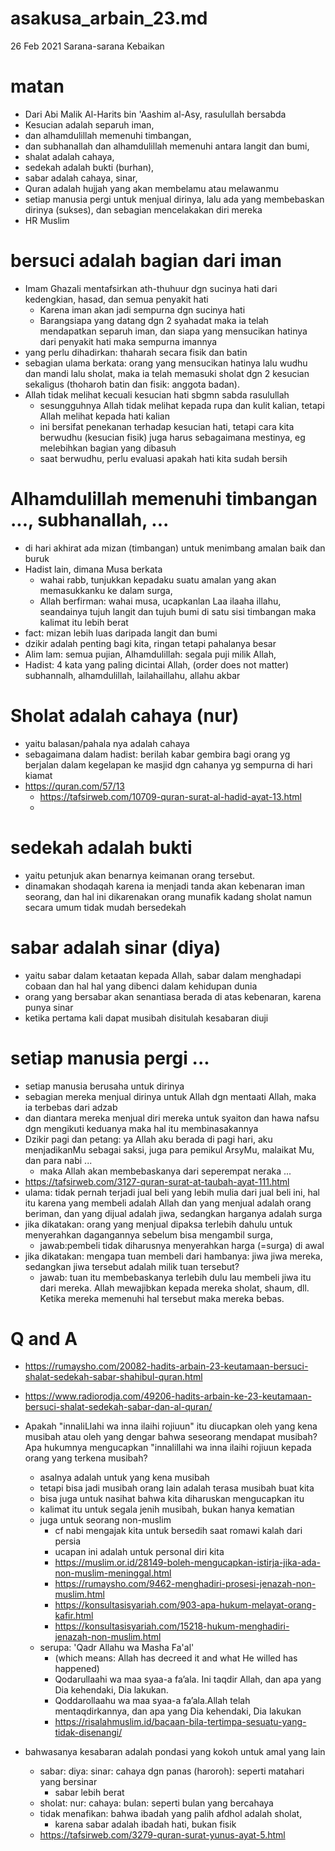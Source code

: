 # asakusa_arbain_23.md
26 Feb 2021
Sarana-sarana Kebaikan

# matan
* Dari Abi Malik Al-Harits bin 'Aashim al-Asy, rasulullah bersabda
* Kesucian adalah separuh iman, 
* dan alhamdulillah memenuhi timbangan, 
* dan subhanallah dan alhamdulillah memenuhi antara langit dan bumi,
* shalat adalah cahaya,
* sedekah adalah bukti (burhan),
* sabar adalah cahaya, sinar,
* Quran adalah hujjah yang akan membelamu atau melawanmu
* setiap manusia pergi untuk menjual dirinya, lalu ada yang membebaskan dirinya (sukses),
  dan sebagian mencelakakan diri mereka
* HR Muslim

# bersuci adalah bagian dari iman
* Imam Ghazali mentafsirkan ath-thuhuur dgn sucinya hati dari kedengkian, hasad, 
  dan semua penyakit hati
  * Karena iman akan jadi sempurna dgn sucinya hati
  * Barangsiapa yang datang dgn 2 syahadat maka ia telah mendapatkan separuh iman, dan
    siapa yang mensucikan hatinya dari penyakit hati maka sempurna imannya
* yang perlu dihadirkan: thaharah secara fisik dan batin
* sebagian ulama berkata: orang yang mensucikan hatinya lalu wudhu dan mandi lalu sholat,
  maka ia telah memasuki sholat dgn 2 kesucian sekaligus 
  (thoharoh batin dan fisik: anggota badan).
* Allah tidak melihat kecuali kesucian hati sbgmn sabda rasulullah  
  * sesungguhnya Allah tidak melihat kepada rupa dan kulit kalian, tetapi Allah melihat
    kepada hati kalian
  * ini bersifat penekanan terhadap kesucian hati, 
    tetapi cara kita berwudhu (kesucian fisik) juga harus sebagaimana mestinya,
    eg melebihkan bagian yang dibasuh
  * saat berwudhu, perlu evaluasi apakah hati kita sudah bersih

# Alhamdulillah memenuhi timbangan ..., subhanallah, ...
* di hari akhirat ada mizan (timbangan) untuk menimbang amalan baik dan buruk
* Hadist lain, dimana Musa berkata
  * wahai rabb, tunjukkan kepadaku suatu amalan yang akan memasukkanku ke dalam surga,
  * Allah berfirman: wahai musa, ucapkanlan Laa ilaaha illahu, seandainya tujuh langit
    dan tujuh bumi di satu sisi timbangan maka kalimat itu lebih berat
* fact: mizan lebih luas daripada langit dan bumi
* dzikir adalah penting bagi kita, ringan tetapi pahalanya besar
* Alim lam: semua pujian, Alhamdulillah: segala puji milik Allah,
* Hadist: 4 kata yang paling dicintai Allah, (order does not matter)
  subhannalh, alhamdulillah, lailahaillahu, allahu akbar

# Sholat adalah cahaya (nur)
* yaitu balasan/pahala nya adalah cahaya
* sebagaimana dalam hadist: berilah kabar gembira bagi orang yg berjalan dalam 
  kegelapan ke masjid dgn cahanya yg sempurna di hari kiamat
* https://quran.com/57/13
  * https://tafsirweb.com/10709-quran-surat-al-hadid-ayat-13.html
  * 
# sedekah adalah bukti
* yaitu petunjuk akan benarnya keimanan orang tersebut.
* dinamakan shodaqah karena ia menjadi tanda akan kebenaran iman seorang, dan hal ini
  dikarenakan orang munafik kadang sholat namun secara umum tidak mudah bersedekah

# sabar adalah sinar (diya)
* yaitu sabar dalam ketaatan kepada Allah, sabar dalam menghadapi cobaan dan hal hal
  yang dibenci dalam kehidupan dunia
* orang yang bersabar akan senantiasa berada di atas kebenaran, karena punya sinar
* ketika pertama kali dapat musibah disitulah kesabaran diuji

# setiap manusia pergi ...
* setiap manusia berusaha untuk dirinya
* sebagian mereka menjual dirinya untuk Allah dgn mentaati Allah,
  maka ia terbebas dari adzab
* dan diantara mereka menjual diri mereka untuk syaiton dan hawa nafsu dgn mengikuti
  keduanya maka hal itu membinasakannya
* Dzikir pagi dan petang: ya Allah aku berada di pagi hari, aku menjadikanMu sebagai saksi, juga para pemikul ArsyMu, malaikat Mu, dan para nabi ...
  * maka Allah akan membebaskanya dari seperempat neraka ...
* https://tafsirweb.com/3127-quran-surat-at-taubah-ayat-111.html 
* ulama: tidak pernah terjadi jual beli yang lebih mulia dari jual beli ini,
  hal itu karena yang membeli adalah Allah dan yang menjual adalah orang beriman,
  dan yang dijual adalah jiwa, sedangkan harganya adalah surga
* jika dikatakan: orang yang menjual dipaksa terlebih dahulu untuk menyerahkan dagangannya 
  sebelum bisa mengambil surga,
  * jawab:pembeli tidak diharusnya menyerahkan harga (=surga) di awal
* jika dikatakan: mengapa tuan membeli dari hambanya: jiwa jiwa mereka, sedangkan
  jiwa tersebut adalah milik tuan tersebut?
  * jawab: tuan itu membebaskanya terlebih dulu lau membeli jiwa itu dari mereka.
    Allah mewajibkan kepada mereka sholat, shaum, dll. 
    Ketika mereka memenuhi hal tersebut maka mereka bebas.
  
# Q and A
* https://rumaysho.com/20082-hadits-arbain-23-keutamaan-bersuci-shalat-sedekah-sabar-shahibul-quran.html
* https://www.radiorodja.com/49206-hadits-arbain-ke-23-keutamaan-bersuci-shalat-sedekah-sabar-dan-al-quran/
* Apakah "innaliLlahi wa inna ilaihi rojiuun" itu diucapkan oleh yang kena musibah atau oleh yang dengar bahwa seseorang mendapat musibah? Apa hukumnya mengucapkan "innalillahi wa inna ilaihi rojiuun kepada orang yang terkena musibah? 
  * asalnya adalah untuk yang kena musibah
  * tetapi bisa jadi musibah orang lain adalah terasa musibah buat kita
  * bisa juga untuk nasihat bahwa kita diharuskan mengucapkan itu
  * kalimat itu untuk segala jenih musibah, bukan hanya kematian
  * juga untuk seorang non-muslim
    * cf nabi mengajak kita untuk bersedih saat romawi kalah dari persia
    * ucapan ini adalah untuk personal diri kita 
    * https://muslim.or.id/28149-boleh-mengucapkan-istirja-jika-ada-non-muslim-meninggal.html
    * https://rumaysho.com/9462-menghadiri-prosesi-jenazah-non-muslim.html
    * https://konsultasisyariah.com/903-apa-hukum-melayat-orang-kafir.html
    * https://konsultasisyariah.com/15218-hukum-menghadiri-jenazah-non-muslim.html
  * serupa: 'Qadr Allahu wa Masha Fa'al' 
    * (which means: Allah has decreed it and what He willed has happened)
    * Qodarullaahi wa maa syaa-a fa’ala. Ini taqdir Allah, dan apa yang Dia kehendaki, Dia lakukan.
    * Qoddarollaahu wa maa syaa-a fa’ala.Allah telah mentaqdirkannya, dan apa yang Dia kehendaki, Dia lakukan
    * https://risalahmuslim.id/bacaan-bila-tertimpa-sesuatu-yang-tidak-disenangi/
  
* bahwasanya kesabaran adalah pondasi yang kokoh untuk amal yang lain
  * sabar: diya: sinar: cahaya dgn panas (haroroh): seperti matahari yang bersinar
    * sabar lebih berat
  * sholat: nur: cahaya: bulan: seperti bulan yang bercahaya
  * tidak menafikan: bahwa ibadah yang palih afdhol adalah sholat, 
    * karena sabar adalah ibadah hati, bukan fisik
  * https://tafsirweb.com/3279-quran-surat-yunus-ayat-5.html
